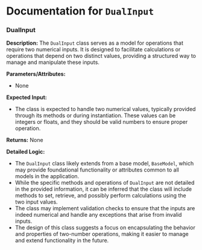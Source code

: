 # Documentation for `DualInput`

### DualInput

**Description:**
The `DualInput` class serves as a model for operations that require two numerical inputs. It is designed to facilitate calculations or operations that depend on two distinct values, providing a structured way to manage and manipulate these inputs.

**Parameters/Attributes:**
- None

**Expected Input:**
- The class is expected to handle two numerical values, typically provided through its methods or during instantiation. These values can be integers or floats, and they should be valid numbers to ensure proper operation.

**Returns:**
None

**Detailed Logic:**
- The `DualInput` class likely extends from a base model, `BaseModel`, which may provide foundational functionality or attributes common to all models in the application.
- While the specific methods and operations of `DualInput` are not detailed in the provided information, it can be inferred that the class will include methods to set, retrieve, and possibly perform calculations using the two input values.
- The class may implement validation checks to ensure that the inputs are indeed numerical and handle any exceptions that arise from invalid inputs.
- The design of this class suggests a focus on encapsulating the behavior and properties of two-number operations, making it easier to manage and extend functionality in the future.